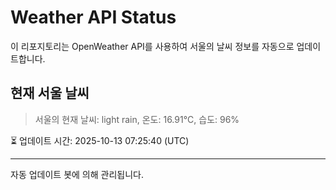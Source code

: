 
# Weather API Status

이 리포지토리는 OpenWeather API를 사용하여 서울의 날씨 정보를 자동으로 업데이트합니다.

## 현재 서울 날씨
> 서울의 현재 날씨: light rain, 온도: 16.91°C, 습도: 96%

⏳ 업데이트 시간: 2025-10-13 07:25:40 (UTC)

---
자동 업데이트 봇에 의해 관리됩니다.
